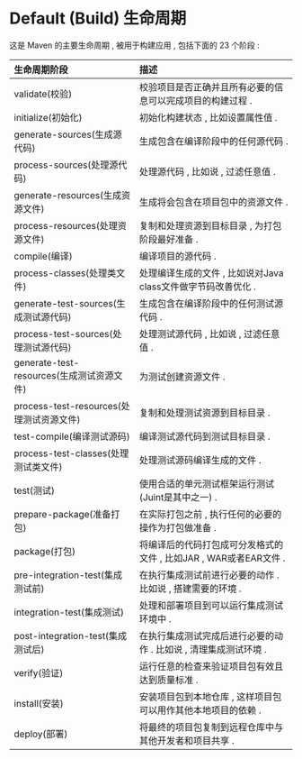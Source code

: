 # Default \(Build\) 生命周期

这是 Maven 的主要生命周期 , 被用于构建应用 , 包括下面的 23 个阶段 :

| 生命周期阶段 | 描述 |
| :--- | :--- |
| validate\(校验\) | 校验项目是否正确并且所有必要的信息可以完成项目的构建过程 . |
| initialize\(初始化\) | 初始化构建状态 , 比如设置属性值 . |
| generate-sources\(生成源代码\) | 生成包含在编译阶段中的任何源代码 . |
| process-sources\(处理源代码\) | 处理源代码 , 比如说 , 过滤任意值 . |
| generate-resources\(生成资源文件\) | 生成将会包含在项目包中的资源文件 . |
| process-resources\(处理资源文件\) | 复制和处理资源到目标目录 , 为打包阶段最好准备 . |
| compile\(编译\) | 编译项目的源代码 . |
| process-classes\(处理类文件\) | 处理编译生成的文件 , 比如说对Java class文件做字节码改善优化 . |
| generate-test-sources\(生成测试源代码\) | 生成包含在编译阶段中的任何测试源代码 . |
| process-test-sources\(处理测试源代码\) | 处理测试源代码 , 比如说 , 过滤任意值 . |
| generate-test-resources\(生成测试资源文件\) | 为测试创建资源文件 . |
| process-test-resources\(处理测试资源文件\) | 复制和处理测试资源到目标目录 . |
| test-compile\(编译测试源码\) | 编译测试源代码到测试目标目录 . |
| process-test-classes\(处理测试类文件\) | 处理测试源码编译生成的文件 . |
| test\(测试\) | 使用合适的单元测试框架运行测试\(Juint是其中之一\) . |
| prepare-package\(准备打包\) | 在实际打包之前 , 执行任何的必要的操作为打包做准备 .  |
| package\(打包\) | 将编译后的代码打包成可分发格式的文件 , 比如JAR , WAR或者EAR文件 .  |
| pre-integration-test\(集成测试前\) | 在执行集成测试前进行必要的动作 . 比如说 , 搭建需要的环境 .  |
| integration-test\(集成测试\) | 处理和部署项目到可以运行集成测试环境中 .  |
| post-integration-test\(集成测试后\) | 在执行集成测试完成后进行必要的动作 . 比如说 , 清理集成测试环境 .  |
| verify\(验证\) | 运行任意的检查来验证项目包有效且达到质量标准 .  |
| install\(安装\) | 安装项目包到本地仓库 , 这样项目包可以用作其他本地项目的依赖 .  |
| deploy\(部署\) | 将最终的项目包复制到远程仓库中与其他开发者和项目共享 .  |



